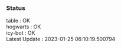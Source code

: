 ### Status


table : OK  
hogwarts : OK  
icy-bot : OK  
Latest Update : 2023-01-25 06:10:19.500794
